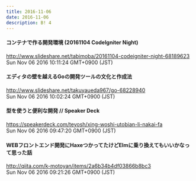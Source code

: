 ```yaml
---
title: 2016-11-06
date: 2016-11-06
description: B! 4
---
```


#### コンテナで作る開発環境 (20161104 CodeIgniter Night)
http://www.slideshare.net/tabimoba/20161104-codeigniter-night-68189623<br>
Sun Nov 06 2016 10:11:24 GMT+0900 (JST)<br>


#### エディタの壁を越えるGoの開発ツールの文化と作成法
http://www.slideshare.net/takuyaueda967/go-68228940<br>
Sun Nov 06 2016 10:02:24 GMT+0900 (JST)<br>


#### 型を使うと便利な開発 // Speaker Deck
https://speakerdeck.com/teyosh/xing-woshi-utobian-li-nakai-fa<br>
Sun Nov 06 2016 09:47:20 GMT+0900 (JST)<br>


#### WEBフロントエンド開発にHaxeつかってたけどElmに乗り換えてもいいかなって思った話
http://qiita.com/k-motoyan/items/2a6b34b4df03866b8bc3<br>
Sun Nov 06 2016 09:21:26 GMT+0900 (JST)<br>


